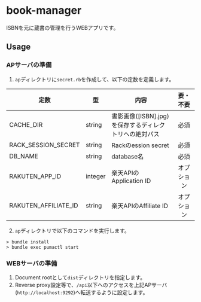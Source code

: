 book-manager
============

ISBNを元に蔵書の管理を行うWEBアプリです。

## Usage

### APサーバの準備

1. `ap`ディレクトリに`secret.rb`を作成して、以下の定数を定義します。

|定数|型|内容|要・不要|
|----|--|----|:-:|
|CACHE_DIR|string|書影画像([ISBN].jpg)を保存するディレクトリへの絶対パス|必須|
|RACK_SESSION_SECRET|string|Rackのession secret|必須|
|DB_NAME|string|database名|必須|
|RAKUTEN_APP_ID|integer|楽天APIのApplication ID|オプション|
|RAKUTEN_AFFILIATE_ID|string|楽天APIのAffiliate ID|オプション|

2. `ap`ディレクトリで以下のコマンドを実行します。

```
> bundle install
> bundle exec pumactl start
```

### WEBサーバの準備

1. Document rootとして`dist`ディレクトリを指定します。
2. Reverse proxy設定等で、`/api`以下へのアクセスを上記APサーバ(`http://localhost:9292`)へ転送するように設定します。